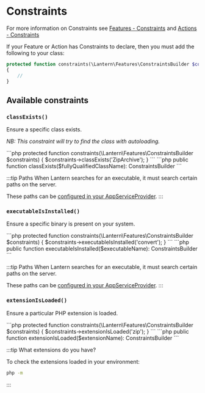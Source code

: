 # Constraints

For more information on Constraints see [Features - Constraints](/documentation/features.html#constraints) and [Actions - Constraints](/documentation/actions.html#constraints)

If your Feature or Action has Constraints to declare, then you must add the following to your class:

```php
protected function constraints(\Lantern\Features\ConstraintsBuilder $constraints)
{
    //
}
```

## Available constraints

### `classExists()`

Ensure a specific class exists. 

_NB: This constraint will try to find the class with autoloading._

<code-group>

<code-block title="Usage">
```php
protected function constraints(\Lantern\Features\ConstraintsBuilder $constraints)
{
    $constraints->classExists('ZipArchive');
}
```
</code-block>

<code-block title="Method signature">
```php
public function classExists($fullyQualifiedClassName): ConstraintsBuilder
```

</code-block>



</code-group>

:::tip Paths
When Lantern searches for an executable, it must search certain paths on the server.

These paths can be [configured in your AppServiceProvider](/documentation/configuration.html#pathdirs).
:::


### `executableIsInstalled()`

Ensure a specific binary is present on your system.

<code-group>

<code-block title="Usage">
```php
protected function constraints(\Lantern\Features\ConstraintsBuilder $constraints)
{
    $constraints->executableIsInstalled('convert');
}
```
</code-block>

<code-block title="Method signature">
```php
public function executableIsInstalled($executableName): ConstraintsBuilder
```

</code-block>



</code-group>

:::tip Paths
When Lantern searches for an executable, it must search certain paths on the server.

These paths can be [configured in your AppServiceProvider](/documentation/configuration.html#pathdirs).
:::


### `extensionIsLoaded()`

Ensure a particular PHP extension is loaded.

<code-group>

<code-block title="Usage">
```php
protected function constraints(\Lantern\Features\ConstraintsBuilder $constraints)
{
    $constraints->extensionIsLoaded('zip');
}
```
</code-block>

<code-block title="Method signature">
```php
public function extensionIsLoaded($extensionName): ConstraintsBuilder
```

</code-block>

</code-group>

:::tip What extensions do you have?

To check the extensions loaded in your environment:
```bash
php -m
``` 
:::

